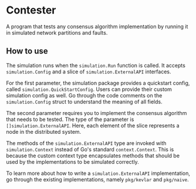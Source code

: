 # Contester

A program that tests any consensus algorithm implementation by running it in simulated network partitions and faults.

## How to use
The simulation runs when the `simulation.Run` function is called. It accepts `simulation.Config` and a slice of `simulation.ExternalAPI` interfaces.

For the first parameter, the simulation package provides a quickstart config, called `simulation.QuickStartConfig`. Users can provide their custom simulation config as well. Go through the code comments on the `simulation.Config` struct to understand the meaning of all fields.

The second parameter requires you to implement the consensus algorithm that needs to be tested. The type of the parameter is `[]simulation.ExternalAPI`. Here, each element of the slice represents a node in the distributed system.

The methods of the `simulation.ExternalAPI` type are invoked with `simulation.Context` instead of Go's standard `context.Context`. This is because the custom context type encapsulates methods that should be used by the implementations to be simulated correctly.

To learn more about how to write a `simulation.ExternalAPI` implementation, go through the existing implementations, namely `pkg/kevlar` and `pkg/naive`.